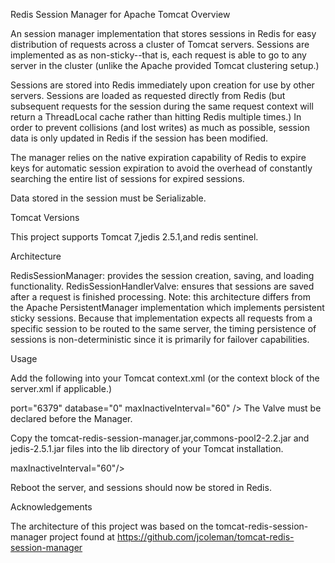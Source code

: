 Redis Session Manager for Apache Tomcat
Overview

An session manager implementation that stores sessions in Redis for easy distribution of requests across a cluster of Tomcat servers. Sessions are implemented as as non-sticky--that is, each request is able to go to any server in the cluster (unlike the Apache provided Tomcat clustering setup.)

Sessions are stored into Redis immediately upon creation for use by other servers. Sessions are loaded as requested directly from Redis (but subsequent requests for the session during the same request context will return a ThreadLocal cache rather than hitting Redis multiple times.) In order to prevent collisions (and lost writes) as much as possible, session data is only updated in Redis if the session has been modified.

The manager relies on the native expiration capability of Redis to expire keys for automatic session expiration to avoid the overhead of constantly searching the entire list of sessions for expired sessions.

Data stored in the session must be Serializable.

Tomcat Versions

This project supports  Tomcat 7,jedis 2.5.1,and redis sentinel.

Architecture

RedisSessionManager: provides the session creation, saving, and loading functionality.
RedisSessionHandlerValve: ensures that sessions are saved after a request is finished processing.
Note: this architecture differs from the Apache PersistentManager implementation which implements persistent sticky sessions. Because that implementation expects all requests from a specific session to be routed to the same server, the timing persistence of sessions is non-deterministic since it is primarily for failover capabilities.

Usage

Add the following into your Tomcat context.xml (or the context block of the server.xml if applicable.)

<Valve className="cp149.github.com.RedisSessionHandlerValve" />
<Manager className="cp149.github.com.RedisSessionManager"
         host="localhost" <!-- optional: defaults to "localhost" -->
         port="6379" <!-- optional: defaults to "6379" -->
         database="0" <!-- optional: defaults to "0" -->
         maxInactiveInterval="60" <!-- optional: defaults to "60" (in seconds) --> />
The Valve must be declared before the Manager.

Copy the tomcat-redis-session-manager.jar,commons-pool2-2.2.jar and jedis-2.5.1.jar files into the lib directory of your Tomcat installation.

<Valve className="cp149.github.com.RedisSessionHandlerValve" />
<Manager className="cp149.github.com.RedisSessionManager"
		 masterName="mymaster"
         host="localhost"
         port="26379" 
         database="2"
         maxtotal="10"<!-- maxconnection: defaults to "8" -->
         maxInactiveInterval="60"/>

Reboot the server, and sessions should now be stored in Redis.


Acknowledgements

The architecture of this project was based on the tomcat-redis-session-manager project found at https://github.com/jcoleman/tomcat-redis-session-manager
